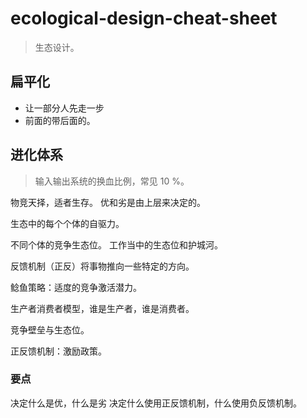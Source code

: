 # ecological-design-cheat-sheet
> 生态设计。

## 扁平化
- 让一部分人先走一步
- 前面的带后面的。

## 进化体系
> 输入输出系统的换血比例，常见 10 %。

物竞天择，适者生存。
优和劣是由上层来决定的。

生态中的每个个体的自驱力。

不同个体的竞争生态位。
工作当中的生态位和护城河。

反馈机制（正反）将事物推向一些特定的方向。

鲶鱼策略：适度的竞争激活潜力。

生产者消费者模型，谁是生产者，谁是消费者。

竞争壁垒与生态位。

正反馈机制：激励政策。

### 要点
决定什么是优，什么是劣
决定什么使用正反馈机制，什么使用负反馈机制。
